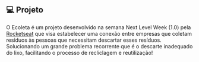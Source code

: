 ## 💻 Projeto

O Ecoleta é um projeto desenvolvido na semana Next Level Week (1.0) pela [Rocketseat](https://rocketseat.com.br/) que visa estabelecer uma conexão entre empresas que coletam resíduos às pessoas que necessitam descartar esses resíduos. Solucionando um grande problema recorrente que é o descarte inadequado do lixo, facilitando o processo de recliclagem e reutilização!
